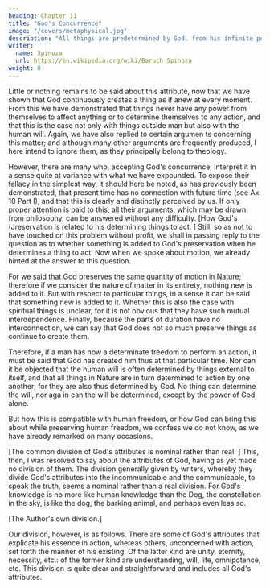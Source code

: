 ```yaml
---
heading: Chapter 11
title: "God's Concurrence"
image: "/covers/metaphysical.jpg"
description: "All things are predetermined by God, from his infinite power and not from his free will"
writer:
  name: Spinoza
  url: https://en.wikipedia.org/wiki/Baruch_Spinoza
weight: 8
---
```




Little or nothing remains to be said about this attribute, now that we have shown
that God continuously creates a thing as if anew at every moment. From this we
have demonstrated that things never have any power from themselves to affect
anything or to determine themselves to any action, and that this is the case not
only with things outside man but also with the human will. Again, we have also
replied to certain argumen ts concerning this matter; and although many other arguments are frequently produced, I here intend to ignore them, as they principally belong to theology.

However, there are many who, accepting God's concurrence, interpret it in a sense quite at variance with what we have expounded. To expose their fallacy in the simplest way, it should here be noted, as has previously been demonstrated,
that present time has no connection with future time (see Ax. 10 Part I), and that
this is clearly and distinctly perceived by us. If only proper attention is paid to this,
all their arguments, which may be drawn from philosophy, can be answered without any difficulty.
[How God's (Jreservation is related to his determining things to act. ] Still, so as
not to have touched on this problem without profit, we shall in passing reply to the
question as to whether something is added to God's preservation when he determines a thing to act. Now when we spoke about motion, we already hinted at the answer to this question. 

For we said that God preserves the same quantity of motion in Nature; therefore if we consider the nature of matter in its entirety, nothing new is added to it. But with respect to particular things, in a sense it can be said that something new is added to it. Whether this is also the case with spiritual things is unclear, for it is not obvious that they have such mutual interdependence. Finally, because the parts of duration have no interconnection, we can say that God does not so much preserve things as continue to create them. 

Therefore, if a man has now a determinate freedom to perform an action, it must be said that God has
created him thus at that particular time. Nor can it be objected that the human
will is often determined by things external to itself, and that all things in Nature
are in turn determined to action by one another; for they are also thus determined
by God. No thing can determine the will, nor aga in can the will be determined,
except by the power of God alone. 

But how this is compatible with human freedom, or how God can bring this about while preserving human freedom, we confess we do not know, as we have already remarked on many occasions. 

[The common division of God's attributes is nominal rather than real. ] This,
then, I was resolved to say about the attributes of God, having as yet made no division of them. The division generally given by writers, whereby they divide God's attributes into the incommunicable and the communicable, to speak the truth,
seems a nominal rather than a real division. For God's knowledge is no more like
human knowledge than the Dog, the constellation in the sky, is like the dog, the
barking animal, and perhaps even less so. 

[The Author's own division.] 

Our division, however, is as follows. There are some of God's attributes that explicate his essence in action, whereas others, unconcerned with action, set forth the manner of his existing. Of the latter kind are
unity, eternity, necessity, etc.: of the former kind are understanding, will, life, omnipotence, etc. This division is quite clear and straightforward and includes all
God's attributes. 